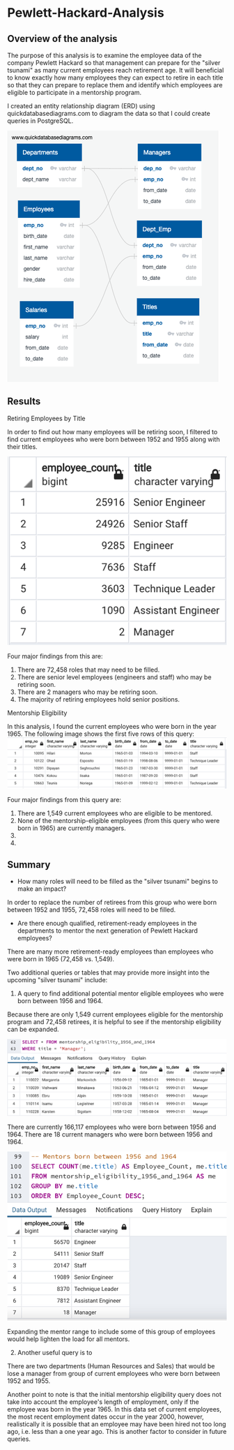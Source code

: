 # Pewlett-Hackard-Analysis

## Overview of the analysis

The purpose of this analysis is to examine the employee data of the company Pewlett Hackard so that management can prepare for the "silver tsunami" as many current employees reach retirement age. It will beneficial to know exactly how many employees they can expect to retire in each title so that they can prepare to replace them and identify which employees are eligible to participate in a mentorship program.

I created an entity relationship diagram (ERD) using quickdatabasediagrams.com to diagram the data so that I could create queries in PostgreSQL.

![EmployeesDB](https://github.com/stephperillo/Pewlett-Hackard-Analysis/blob/main/EmployeeDB.png)

## Results

Retiring Employees by Title

In order to find out how many employees will be retiring soon, I filtered to find current employees who were born between 1952 and 1955 along with their titles.

![retiring_titles.png](https://github.com/stephperillo/Pewlett-Hackard-Analysis/blob/main/Data/retiring_titles.png)

Four major findings from this are:
1. There are 72,458 roles that may need to be filled.
2. There are senior level employees (engineers and staff) who may be retiring soon.
3. There are 2 managers who may be retiring soon.
4. The majority of retiring employees hold senior positions.

Mentorship Eligibility

In this analysis, I found the current employees who were born in the year 1965.
The following image shows the first five rows of this query:
![mentorship_elig.png](https://github.com/stephperillo/Pewlett-Hackard-Analysis/blob/main/Data/mentorship_elig.png)

Four major findings from this query are:
1. There are 1,549 current employees who are eligible to be mentored.
2. None of the mentorship-eligible employees (from this query who were born in 1965) are currently managers.
3. 
4. 

## Summary

- How many roles will need to be filled as the "silver tsunami" begins to make an impact?

In order to replace the number of retirees from this group who were born between 1952 and 1955, 72,458 roles will need to be filled. 

- Are there enough qualified, retirement-ready employees in the departments to mentor the next generation of Pewlett Hackard employees?

There are many more retirement-ready employees than employees who were born in 1965 (72,458 vs. 1,549). 

Two additional queries or tables that may provide more insight into the upcoming "silver tsunami" include:

1. A query to find additional potential mentor eligible employees who were born between 1956 and 1964.

Because there are only 1,549 current employees eligible for the mentorship program and 72,458 retirees, it is helpful to see if the mentorship eligibility can be expanded.

![Mentorship eligibility_1966_to_1964](https://github.com/stephperillo/Pewlett-Hackard-Analysis/blob/main/Data/mentorship_eligibility_1966_to_1964.png)

There are currently 166,117 employees who were born between 1956 and 1964.
There are 18 current managers who were born between 1956 and 1964. 

![mentor_counts_1966_to_1964](https://github.com/stephperillo/Pewlett-Hackard-Analysis/blob/main/Data/mentor_counts_1966_to_1964.png)

Expanding the mentor range to include some of this group of employees would help lighten the load for all mentors.

2. Another useful query is to 

  There are two departments (Human Resources and Sales) that would be lose a manager from group of current employees who were born between 1952 and 1955.
 
Another point to note is that the initial mentorship eligibility query does not take into account the employee's length of employment, only if the employee was born in the year 1965. In this data set of current employees, the most recent employment dates occur in the year 2000, however, realistically it is possible that an employee may have been hired not too long ago, i.e. less than a one year ago. This is another factor to consider in future queries. 
